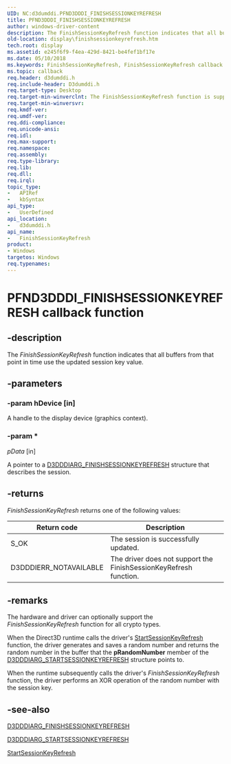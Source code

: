 ```yaml
---
UID: NC:d3dumddi.PFND3DDDI_FINISHSESSIONKEYREFRESH
title: PFND3DDDI_FINISHSESSIONKEYREFRESH
author: windows-driver-content
description: The FinishSessionKeyRefresh function indicates that all buffers from that point in time use the updated session key value.
old-location: display\finishsessionkeyrefresh.htm
tech.root: display
ms.assetid: e245f6f9-f4ea-429d-8421-be4fef1bf17e
ms.date: 05/10/2018
ms.keywords: FinishSessionKeyRefresh, FinishSessionKeyRefresh callback function [Display Devices], PFND3DDDI_FINISHSESSIONKEYREFRESH, PFND3DDDI_FINISHSESSIONKEYREFRESH callback, UserModeDisplayDriver_Functions_6b7be711-8539-4b49-99d0-efbd424b33cc.xml, d3dumddi/FinishSessionKeyRefresh, display.finishsessionkeyrefresh
ms.topic: callback
req.header: d3dumddi.h
req.include-header: D3dumddi.h
req.target-type: Desktop
req.target-min-winverclnt: The FinishSessionKeyRefresh function is supported beginning with the Windows 7 operating system.
req.target-min-winversvr: 
req.kmdf-ver: 
req.umdf-ver: 
req.ddi-compliance: 
req.unicode-ansi: 
req.idl: 
req.max-support: 
req.namespace: 
req.assembly: 
req.type-library: 
req.lib: 
req.dll: 
req.irql: 
topic_type:
-	APIRef
-	kbSyntax
api_type:
-	UserDefined
api_location:
-	d3dumddi.h
api_name:
-	FinishSessionKeyRefresh
product:
- Windows
targetos: Windows
req.typenames: 
---
```


# PFND3DDDI_FINISHSESSIONKEYREFRESH callback function


## -description


The <i>FinishSessionKeyRefresh</i> function indicates that all buffers from that point in time use the updated session key value. 


## -parameters




### -param hDevice [in]

A handle to the display device (graphics context).


### -param *








*pData* [in]

A pointer to a <a href="https://msdn.microsoft.com/library/windows/hardware/ff543120">D3DDDIARG_FINISHSESSIONKEYREFRESH</a> structure that describes the session. 


## -returns



<i>FinishSessionKeyRefresh</i> returns one of the following values:

|Return code|Description|
|--- |--- |
|S_OK|The session is successfully updated.|
|D3DDDIERR_NOTAVAILABLE|The driver does not support the FinishSessionKeyRefresh function.|


## -remarks



The hardware and driver can optionally support the <i>FinishSessionKeyRefresh</i> function for all crypto types.

When the Direct3D runtime calls the driver's <a href="https://msdn.microsoft.com/library/windows/hardware/hh451696">StartSessionKeyRefresh</a> function, the driver generates and saves a random number and returns the random number in the buffer that the <b>pRandomNumber</b> member of the <a href="https://msdn.microsoft.com/library/windows/hardware/ff543375">D3DDDIARG_STARTSESSIONKEYREFRESH</a> structure points to. 

When the runtime subsequently calls the driver's <i>FinishSessionKeyRefresh</i> function, the driver performs an XOR operation of the random number with the session key.




## -see-also




<a href="https://msdn.microsoft.com/library/windows/hardware/ff543120">D3DDDIARG_FINISHSESSIONKEYREFRESH</a>



<a href="https://msdn.microsoft.com/library/windows/hardware/ff543375">D3DDDIARG_STARTSESSIONKEYREFRESH</a>



<a href="https://msdn.microsoft.com/library/windows/hardware/hh451696">StartSessionKeyRefresh</a>
 

 

